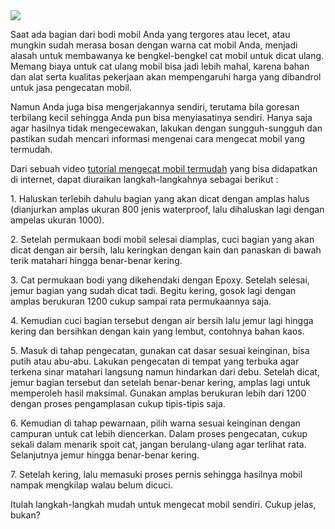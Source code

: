 <img src="https://i.ytimg.com/vi/GLCLb8Kcff8/hqdefault.jpg">
<p>Saat ada bagian dari bodi mobil Anda yang tergores atau lecet,  atau mungkin sudah merasa bosan dengan warna cat mobil Anda, menjadi alasah untuk membawanya ke bengkel-bengkel cat mobil untuk dicat ulang. Memang biaya untuk cat ulang mobil bisa jadi lebih mahal, karena bahan dan alat serta kualitas pekerjaan akan mempengaruhi harga yang dibandrol untuk jasa pengecatan mobil.</p>
<p>Namun Anda juga bisa mengerjakannya sendiri, terutama bila goresan terbilang kecil sehingga Anda pun bisa menyiasatinya sendiri. Hanya saja agar hasilnya tidak mengecewakan, lakukan dengan sungguh-sungguh dan pastikan sudah mencari informasi mengenai cara mengecat mobil yang termudah. </p>
<p>Dari sebuah video <a href=http://daihatsu.co.id/tips-sahabat/artikel/detail/40/cara-mengecat-mobil">tutorial mengecat mobil termudah</a> yang bisa didapatkan di internet, dapat diuraikan langkah-langkahnya sebagai berikut :</p>
<p>1. Haluskan terlebih dahulu bagian yang akan dicat dengan amplas halus (dianjurkan amplas ukuran 800 jenis waterproof, lalu dihaluskan lagi dengan ampelas ukuran 1000).</p>
<p>2. Setelah permukaan bodi mobil selesai diamplas, cuci bagian yang akan dicat dengan air bersih, lalu keringkan dengan kain dan panaskan di bawah terik matahari hingga benar-benar kering.</p>
<p>3. Cat permukaan bodi yang dikehendaki dengan Epoxy. Setelah selesai, jemur bagian yang sudah dicat tadi. Begitu kering, gosok lagi dengan amplas berukuran 1200 cukup sampai rata permukaannya saja.</p>
<p>4. Kemudian cuci bagian tersebut dengan air bersih lalu jemur lagi hingga kering dan bersihkan dengan kain yang lembut, contohnya bahan kaos.</p>
<p>5. Masuk di tahap pengecatan, gunakan cat dasar sesuai keinginan, bisa putih atau abu-abu. Lakukan pengecatan di tempat yang terbuka agar terkena sinar matahari langsung namun  hindarkan dari debu. Setelah dicat, jemur bagian tersebut dan setelah benar-benar kering, amplas lagi untuk memperoleh hasil maksimal. Gunakan amplas berukuran lebih dari 1200 dengan proses pengamplasan cukup tipis-tipis saja.</p>
<p>6. Kemudian di tahap pewarnaan, pilih warna sesuai keinginan dengan campuran untuk cat lebih diencerkan. Dalam proses pengecatan, cukup sekali dalam menarik spoit cat, jangan berulang-ulang agar terlihat rata. Selanjutnya jemur hingga benar-benar kering.</p>
<p>7. Setelah kering, lalu memasuki proses pernis sehingga hasilnya mobil nampak mengkilap walau belum dicuci.</p>
<p>Itulah langkah-langkah mudah untuk mengecat mobil sendiri. Cukup jelas, bukan?</p>
